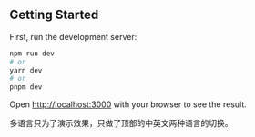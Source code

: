 ## Getting Started

First, run the development server:

```bash
npm run dev
# or
yarn dev
# or
pnpm dev
```

Open [http://localhost:3000](http://localhost:3000) with your browser to see the result.

多语言只为了演示效果，只做了顶部的中英文两种语言的切换。


